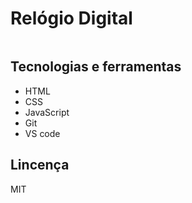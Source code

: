 # Relógio Digital

<img src="" alt=""/>

## Tecnologias e ferramentas
* HTML
* CSS
* JavaScript
* Git
* VS code

## Lincença

MIT
